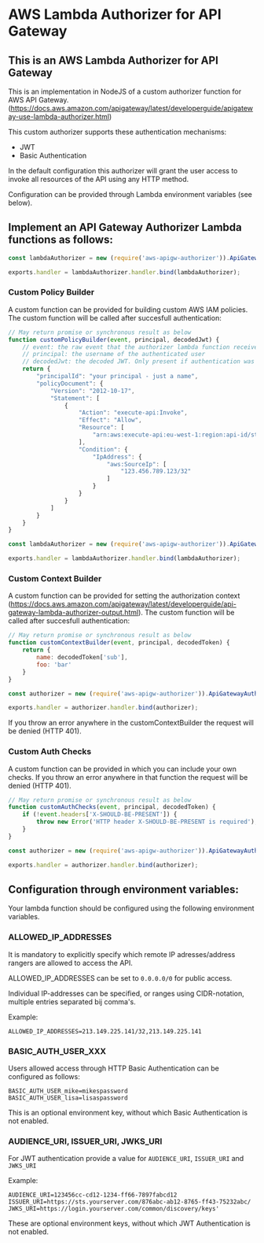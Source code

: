 # AWS Lambda Authorizer for API Gateway

## This is an AWS Lambda Authorizer for API Gateway

This is an implementation in NodeJS of a custom authorizer function for AWS API Gateway. (https://docs.aws.amazon.com/apigateway/latest/developerguide/apigateway-use-lambda-authorizer.html)

This custom authorizer supports these authentication mechanisms:

- JWT
- Basic Authentication

In the default configuration this authorizer will grant the user access to invoke all resources of the API using any HTTP method.

Configuration can be provided through Lambda environment variables (see below).

## Implement an API Gateway Authorizer Lambda functions as follows:

```js
const lambdaAuthorizer = new (require('aws-apigw-authorizer')).ApiGatewayAuthorizer();

exports.handler = lambdaAuthorizer.handler.bind(lambdaAuthorizer);
```

### Custom Policy Builder

A custom function can be provided for building custom AWS IAM policies. The custom function will be called after succesfull authentication:

```js
// May return promise or synchronous result as below
function customPolicyBuilder(event, principal, decodedJwt) {
    // event: the raw event that the authorizer lambda function receives from API Gateway 
    // principal: the username of the authenticated user
    // decodedJwt: the decoded JWT. Only present if authentication was based on JWT
    return {  
        "principalId": "your principal - just a name",  
        "policyDocument": {  
            "Version": "2012-10-17",  
            "Statement": [  
                {  
                    "Action": "execute-api:Invoke",
                    "Effect": "Allow",
                    "Resource": [
                        "arn:aws:execute-api:eu-west-1:region:api-id/stage/*/*"
                    ],
                    "Condition": {
                        "IpAddress": {
                            "aws:SourceIp": [
                                "123.456.789.123/32"
                            ]
                        }
                    }
                }
            ]
        }
    }
}

const lambdaAuthorizer = new (require('aws-apigw-authorizer')).ApiGatewayAuthorizer({ policyBuilder: customPolicyBuilder });

exports.handler = lambdaAuthorizer.handler.bind(lambdaAuthorizer);
```

### Custom Context Builder

A custom function can be provided for setting the authorization context (https://docs.aws.amazon.com/apigateway/latest/developerguide/api-gateway-lambda-authorizer-output.html). The custom function will be called after succesfull authentication:

```js
// May return promise or synchronous result as below
function customContextBuilder(event, principal, decodedToken) {
    return {
        name: decodedToken['sub'],
        foo: 'bar'
    }
}

const authorizer = new (require('aws-apigw-authorizer')).ApiGatewayAuthorizer({ contextBuilder: customContextBuilder});

exports.handler = authorizer.handler.bind(authorizer);
```

If you throw an error anywhere in the customContextBuilder the request will be denied (HTTP 401).

### Custom Auth Checks

A custom function can be provided in which you can include your own checks. If you throw an error anywhere in that function the request will be denied (HTTP 401).

```js
// May return promise or synchronous result as below
function customAuthChecks(event, principal, decodedToken) {
    if (!event.headers['X-SHOULD-BE-PRESENT']) {
        throw new Error('HTTP header X-SHOULD-BE-PRESENT is required');
    }
}

const authorizer = new (require('aws-apigw-authorizer')).ApiGatewayAuthorizer({ authChecks: customAuthChecks});

exports.handler = authorizer.handler.bind(authorizer);
```

## Configuration through environment variables:

Your lambda function should be configured using the following environment variables.


### ALLOWED_IP_ADDRESSES

It is mandatory to explicitly specify which remote IP adresses/address rangers are allowed to access the API.

ALLOWED_IP_ADDRESSES can be set to `0.0.0.0/0` for public access.

Individual IP-addresses can be specified, or ranges using CIDR-notation, multiple entries separated bij comma's.

Example:

    ALLOWED_IP_ADDRESSES=213.149.225.141/32,213.149.225.141


### BASIC_AUTH_USER_XXX

Users allowed access through HTTP Basic Authentication can be configured as follows:

    BASIC_AUTH_USER_mike=mikespassword
    BASIC_AUTH_USER_lisa=lisaspassword

This is an optional environment key, without which Basic Authentication is not enabled.


### AUDIENCE_URI, ISSUER_URI, JWKS_URI

For JWT authentication provide a value for `AUDIENCE_URI`, `ISSUER_URI` and `JWKS_URI`

Example:

    AUDIENCE_URI=123456cc-cd12-1234-ff66-7897fabcd12
    ISSUER_URI=https://sts.yourserver.com/876abc-ab12-8765-ff43-75232abc/
    JWKS_URI=https://login.yourserver.com/common/discovery/keys'

These are optional environment keys, without which JWT Authentication is not enabled.
